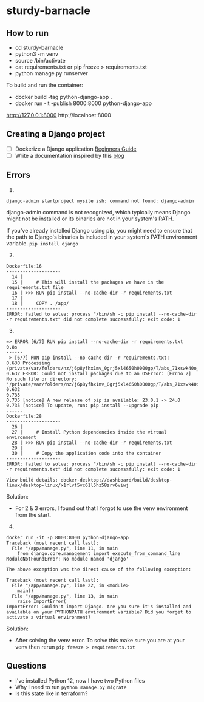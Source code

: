 # sturdy-barnacle

## How to run

- cd sturdy-barnacle
- python3 -m venv <name>
- source <name>/bin/activate
- cat requirements.txt or pip freeze > requirements.txt
- python manage.py runserver

To build and run the container:
- docker build -tag python-django-app . 
- docker run -it -publish 8000:8000 python-django-app


http://127.0.0.1:8000
http://localhost:8000


## Creating a Django project

- [ ] Dockerize a Django application [Beginners Guide](https://www.youtube.com/watch?v=W5Ov0H7E_o4&list=PLOLrQ9Pn6cazCfL7v4CdaykNoWMQymM_C&index=1)
- [ ] Write a documentation inspired by this [blog](https://dockerize.io/guides/python-django-guide)

## Errors

1. 
`django-admin startproject mysite
zsh: command not found: django-admin`

django-admin command is not recognized, which typically means Django might not be installed or its binaries are not in your system's PATH.

If you've already installed Django using pip, you might need to ensure that the path to Django's binaries is included in your system's PATH environment variable.
`pip install django`


2.
```
Dockerfile:16
--------------------
  14 |     
  15 |     # This will install the packages we have in the requirements.txt file
  16 | >>> RUN pip install --no-cache-dir -r requirements.txt
  17 |     
  18 |     COPY . /app/
--------------------
ERROR: failed to solve: process "/bin/sh -c pip install --no-cache-dir -r requirements.txt" did not complete successfully: exit code: 1
```


3.
```
=> ERROR [6/7] RUN pip install --no-cache-dir -r requirements.txt                                                    0.8s
------                                                                                                                     
 > [6/7] RUN pip install --no-cache-dir -r requirements.txt:                                                               
0.630 Processing /private/var/folders/nz/j6p8yfhx1mv_0grj5xl4650h0000gp/T/abs_71xswk40o_/croot/aiobotocore_1682537536268/work                                                                                                                         
0.632 ERROR: Could not install packages due to an OSError: [Errno 2] No such file or directory: '/private/var/folders/nz/j6p8yfhx1mv_0grj5xl4650h0000gp/T/abs_71xswk40o_/croot/aiobotocore_1682537536268/work'
0.632 
0.735 
0.735 [notice] A new release of pip is available: 23.0.1 -> 24.0
0.735 [notice] To update, run: pip install --upgrade pip
------
Dockerfile:28
--------------------
  26 |     
  27 |     # Install Python dependencies inside the virtual environment
  28 | >>> RUN pip install --no-cache-dir -r requirements.txt
  29 |     
  30 |     # Copy the application code into the container
--------------------
ERROR: failed to solve: process "/bin/sh -c pip install --no-cache-dir -r requirements.txt" did not complete successfully: exit code: 1

View build details: docker-desktop://dashboard/build/desktop-linux/desktop-linux/x1rlvt5vc61l5hz58zrv6viwj
```


Solution:
- For 2 & 3 errors, I found out that I forgot to use the venv environment from the start.

4. 
```
docker run -it -p 8000:8000 python-django-app
Traceback (most recent call last):
  File "/app/manage.py", line 11, in main
    from django.core.management import execute_from_command_line
ModuleNotFoundError: No module named 'django'

The above exception was the direct cause of the following exception:

Traceback (most recent call last):
  File "/app/manage.py", line 22, in <module>
    main()
  File "/app/manage.py", line 13, in main
    raise ImportError(
ImportError: Couldn't import Django. Are you sure it's installed and available on your PYTHONPATH environment variable? Did you forget to activate a virtual environment?
```

Solution:
- After solving the venv error. To solve this make sure you are at your venv then rerun `pip freeze > requirements.txt`

## Questions

- I've installed Python 12, now I have two Python files
- Why I need to run `python manage.py migrate`
- Is this state like in terraform?

